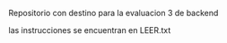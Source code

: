 Repositorio con destino para la evaluacion 3 de backend

las instrucciones se encuentran en LEER.txt
